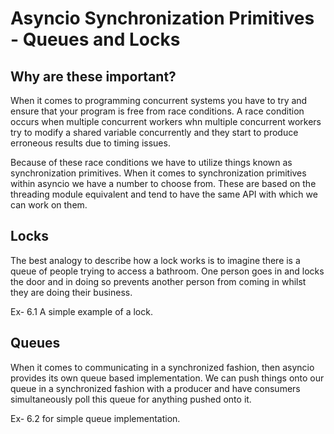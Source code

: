 # Asyncio Synchronization Primitives - Queues and Locks

## Why are these important?
When it comes to programming concurrent systems you have to try and ensure that your program is free from race conditions. A race condition occurs when multiple concurrent workers whn multiple concurrent workers try to modify a shared variable concurrently and they start to produce erroneous results due to timing issues.

Because of these race conditions we have to utilize things known as synchronization primitives. When it comes to synchronization primitives within asyncio we have a number to choose from. These are based on the threading module equivalent and tend to have the same API with which we can work on them.

## Locks

The best analogy to describe how a lock works is to imagine there is a queue of people trying to access a bathroom. One person goes in and locks the door and in doing so prevents another person from coming in whilst they are doing their business.

Ex- 6.1  A simple example of a lock.


## Queues
When it comes to communicating in a synchronized fashion, then asyncio provides its own queue based implementation. We can push things onto our queue in a synchronized fashion with a producer and have consumers simultaneously poll this queue for anything pushed onto it.


Ex- 6.2 for simple queue implementation.
